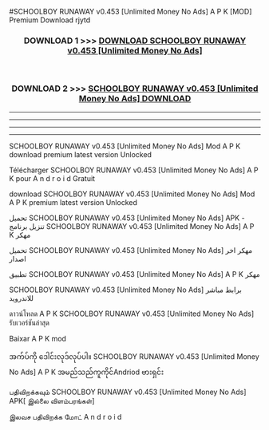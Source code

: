#SCHOOLBOY RUNAWAY v0.453  [Unlimited Money No Ads] A P K [MOD] Premium Download rjytd



<div align="center">

<h3>DOWNLOAD 1 >>> <a href="https://teeasianyam.web.app?sq=SCHOOLBOY RUNAWAY v0.453  [Unlimited Money No Ads]">DOWNLOAD SCHOOLBOY RUNAWAY v0.453  [Unlimited Money No Ads] </a></h3><br>

<h3>DOWNLOAD 2 >>> <a href="https://teeasianyam.web.app?sq=SCHOOLBOY RUNAWAY v0.453  [Unlimited Money No Ads] ">SCHOOLBOY RUNAWAY v0.453  [Unlimited Money No Ads]  DOWNLOAD </a></h3>

</div>


----------------------------------------------------------

----------------------------------------------------------

----------------------------------------------------------

----------------------------------------------------------


SCHOOLBOY RUNAWAY v0.453  [Unlimited Money No Ads]  Mod A P K download premium latest version Unlocked

Télécharger SCHOOLBOY RUNAWAY v0.453  [Unlimited Money No Ads]  A P K pour A n d r o i d Gratuit

download SCHOOLBOY RUNAWAY v0.453  [Unlimited Money No Ads]  Mod A P K premium latest version Unlocked

تحميل SCHOOLBOY RUNAWAY v0.453  [Unlimited Money No Ads]  APK - تنزيل برنامج SCHOOLBOY RUNAWAY v0.453  [Unlimited Money No Ads]  A P K مهكر

تحميل SCHOOLBOY RUNAWAY v0.453  [Unlimited Money No Ads]  مهكر اخر اصدار

تطبيق SCHOOLBOY RUNAWAY v0.453  [Unlimited Money No Ads]  A P K مهكر

SCHOOLBOY RUNAWAY v0.453  [Unlimited Money No Ads]  برابط مباشر للاندرويد

ดาวน์โหลด A P K SCHOOLBOY RUNAWAY v0.453  [Unlimited Money No Ads]  รับเวอร์ชันล่าสุด

Baixar A P K mod

အက်ပ်ကို ဒေါင်းလုဒ်လုပ်ပါ။ SCHOOLBOY RUNAWAY v0.453  [Unlimited Money No Ads]  A P K အမည်သည်ကူကိုင်Andriod ဗားရှင်း

பதிவிறக்கவும் SCHOOLBOY RUNAWAY v0.453  [Unlimited Money No Ads]  APK[ இல்லை விளம்பரங்கள்] 
 
இலவச பதிவிறக்க மோட் A n d r o i d



